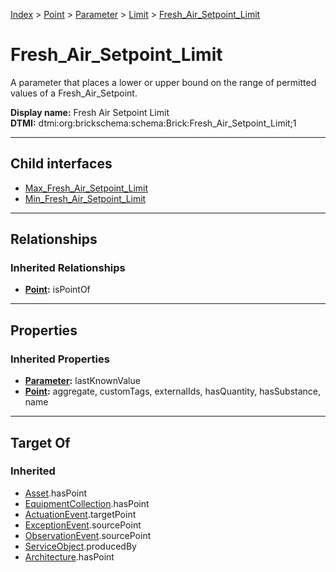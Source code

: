 [Index](../../../../index.md) > [Point](../../../Point.md) > [Parameter](../../Parameter.md) > [Limit](../Limit.md) > [Fresh_Air_Setpoint_Limit](#)
# Fresh_Air_Setpoint_Limit

A parameter that places a lower or upper bound on the range of permitted values of a Fresh_Air_Setpoint.


**Display name:** Fresh Air Setpoint Limit<br />
**DTMI:** dtmi:org:brickschema:schema:Brick:Fresh_Air_Setpoint_Limit;1

---

## Child interfaces
* [Max_Fresh_Air_Setpoint_Limit](../Max_Limit/Max_Fresh_Air_Setpoint_Limit.md)
* [Min_Fresh_Air_Setpoint_Limit](../Min_Limit/Min_Fresh_Air_Setpoint_Limit.md)

---

## Relationships

### Inherited Relationships
* **[Point](../../../Point.md):** isPointOf

---

## Properties

### Inherited Properties
* **[Parameter](../../Parameter.md):** lastKnownValue
* **[Point](../../../Point.md):** aggregate, customTags, externalIds, hasQuantity, hasSubstance, name

---

## Target Of
### Inherited
* [Asset](../../../../Asset/Asset.md).hasPoint
* [EquipmentCollection](../../../../Collection/EquipmentCollection.md).hasPoint
* [ActuationEvent](../../../../Event/PointEvent/ActuationEvent.md).targetPoint
* [ExceptionEvent](../../../../Event/PointEvent/ExceptionEvent.md).sourcePoint
* [ObservationEvent](../../../../Event/PointEvent/ObservationEvent.md).sourcePoint
* [ServiceObject](../../../../Information/ServiceObject/ServiceObject.md).producedBy
* [Architecture](../../../../Space/Architecture/Architecture.md).hasPoint
